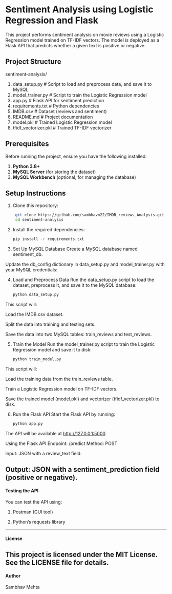 # Sentiment Analysis using Logistic Regression and Flask

This project performs sentiment analysis on movie reviews using a Logistic Regression model trained on TF-IDF vectors. The model is deployed as a Flask API that predicts whether a given text is positive or negative.

## Project Structure
sentiment-analysis/

1. data_setup.py # Script to load and preprocess data, and save it to MySQL
2. model_trainer.py # Script to train the Logistic Regression model
3. app.py # Flask API for sentiment prediction
4. requirements.txt # Python dependencies
5. IMDB.csv # Dataset (reviews and sentiment)
6. README.md # Project documentation
7. model.pkl # Trained Logistic Regression model
8. tfidf_vectorizer.pkl # Trained TF-IDF vectorizer

## Prerequisites

Before running the project, ensure you have the following installed:

1. **Python 3.8+**
2. **MySQL Server** (for storing the dataset)
3. **MySQL Workbench** (optional, for managing the database)

## Setup Instructions

1. Clone this repository:
   ```bash
    git clone https://github.com/sambhavm22/IMDB_reviews_Analysis.git
    cd sentiment-analysis


2. Install the required dependencies:
   ```bash
   pip install -r requirements.txt

3. Set Up MySQL Database
  Create a MySQL database named sentiment_db.

  Update the db_config dictionary in data_setup.py and model_trainer.py with your MySQL credentials:

4. Load and Preprocess Data
  Run the data_setup.py script to load the dataset, preprocess it, and save it to the MySQL database:
   ```bash
   python data_setup.py

This script will:

Load the IMDB.csv dataset.

Split the data into training and testing sets.

Save the data into two MySQL tables: train_reviews and test_reviews.

5. Train the Model
Run the model_trainer.py script to train the Logistic Regression model and save it to disk:
   ```bash
   python train_model.py
   
This script will:

Load the training data from the train_reviews table.

Train a Logistic Regression model on TF-IDF vectors.

Save the trained model (model.pkl) and vectorizer (tfidf_vectorizer.pkl) to disk.

6. Run the Flask API
Start the Flask API by running:
   ```bash
   python app.py
The API will be available at http://127.0.0.1:5000.

Using the Flask API
Endpoint: /predict
Method: POST

Input: JSON with a review_text field.

Output: JSON with a sentiment_prediction field (positive or negative).
---

#### Testing the API
You can test the API using:

1. Postman (GUI tool)

2. Python’s requests library

---
#### License
This project is licensed under the MIT License. See the LICENSE file for details.
---
#### Author
Sambhav Mehta
